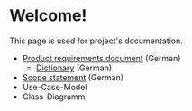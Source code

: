 # Welcome!
This page is used for project's documentation.

* [Product requirements document](pages/product-requirements.html) (German)
  * [Dictionary](pages/dictionary.html) (German)
* [Scope statement](pages/scope-statement.html) (German)
* Use-Case-Model
* Class-Diagramm
